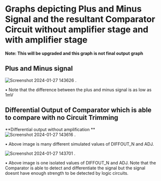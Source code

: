# Graphs depicting Plus and Minus Signal and the resultant Comparator Circuit without amplifier stage and with amplifier stage
**Note: This will be upgraded and this graph is not final output graph**

## Plus and Minus signal 

![Screenshot 2024-01-27 143626](https://github.com/chennakeshavadasa/Comparator-Design-with-SkyWater-130PDK/assets/123294639/dacd200c-2bd8-447b-98d7-eedcabb8829f) .

• Note that the difference between the plus and minus signal is as low as 1mV

## Differential Output of Comparator which is able to compare with no Circuit Trimming
**Differential output without amplification
**
![Screenshot 2024-01-27 143616](https://github.com/chennakeshavadasa/Comparator-Design-with-SkyWater-130PDK/assets/123294639/f9ff8ea9-688b-4948-ab88-51d77e81969a) .

• Above image is many different simulated values of DIFFOUT_N and ADJ.

![Screenshot 2024-01-27 143701](https://github.com/chennakeshavadasa/Comparator-Design-with-SkyWater-130PDK/assets/123294639/675c8819-e962-4c44-9e05-8c540e95e7e1) .

• Above image is one isolated values of DIFFOUT_N and ADJ. Note that the Comparator is able to detect and differentiate the signal but the signal doesnt have enough strength to be detected by logic circuits.
